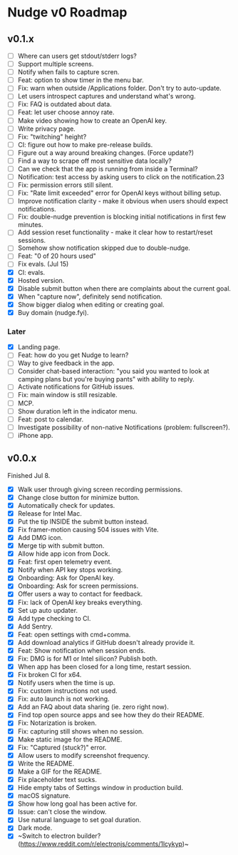 # Nudge v0 Roadmap

## v0.1.x

- [ ] Where can users get stdout/stderr logs?
- [ ] Support multiple screens.
- [ ] Notify when fails to capture scren.
- [ ] Feat: option to show timer in the menu bar.
- [ ] Fix: warn when outside /Applications folder. Don't try to auto-update.
- [ ] Let users introspect captures and understand what's wrong.
- [ ] Fix: FAQ is outdated about data.
- [ ] Feat: let user choose annoy rate.
- [ ] Make video showing how to create an OpenAI key.
- [ ] Write privacy page.
- [ ] Fix: "twitching" height?
- [ ] CI: figure out how to make pre-release builds.
- [ ] Figure out a way around breaking changes. (Force update?)
- [ ] Find a way to scrape off most sensitive data locally?
- [ ] Can we check that the app is running from inside a Terminal?
- [ ] Notification: test access by asking users to click on the notification.23
- [ ] Fix: permission errors still silent.
- [ ] Fix: "Rate limit exceeded" error for OpenAI keys without billing setup.
- [ ] Improve notification clarity - make it obvious when users should expect notifications.
- [ ] Fix: double-nudge prevention is blocking initial notifications in first few minutes.
- [ ] Add session reset functionality - make it clear how to restart/reset sessions.
- [ ] Somehow show notification skipped due to double-nudge.
- [ ] Feat: "0 of 20 hours used"
- [ ] Fix evals. (Jul 15)
- [x] CI: evals.
- [x] Hosted version.
- [x] Disable submit button when there are complaints about the current goal.
- [x] When "capture now", definitely send notification.
- [x] Show bigger dialog when editing or creating goal.
- [x] Buy domain (nudge.fyi).

### Later

- [x] Landing page.
- [ ] Feat: how do you get Nudge to learn?
- [ ] Way to give feedback in the app.
- [ ] Consider chat-based interaction: "you said you wanted to look at camping plans but you're buying pants" with ability to reply.
- [ ] Activate notifications for GitHub issues.
- [ ] Fix: main window is still resizable.
- [ ] MCP.
- [ ] Show duration left in the indicator menu.
- [ ] Feat: post to calendar.
- [ ] Investigate possibility of non-native Notifications (problem: fullscreen?).
- [ ] iPhone app.

## v0.0.x

Finished Jul 8.

- [x] Walk user through giving screen recording permissions.
- [x] Change close button for minimize button.
- [x] Automatically check for updates.
- [x] Release for Intel Mac.
- [x] Put the tip INSIDE the submit button instead.
- [x] Fix framer-motion causing 504 issues with Vite.
- [x] Add DMG icon.
- [x] Merge tip with submit button.
- [x] Allow hide app icon from Dock.
- [x] Feat: first open telemetry event.
- [x] Notify when API key stops working.
- [x] Onboarding: Ask for OpenAI key.
- [x] Onboarding: Ask for screen permissions.
- [x] Offer users a way to contact for feedback.
- [x] Fix: lack of OpenAI key breaks everything.
- [x] Set up auto updater.
- [x] Add type checking to CI.
- [x] Add Sentry.
- [x] Feat: open settings with cmd+comma.
- [x] Add download analytics if GitHub doesn't already provide it.
- [x] Feat: Show notification when session ends.
- [x] Fix: DMG is for M1 or Intel silicon? Publish both.
- [x] When app has been closed for a long time, restart session.
- [x] Fix broken CI for x64.
- [x] Notify users when the time is up.
- [x] Fix: custom instructions not used.
- [x] Fix: auto launch is not working.
- [x] Add an FAQ about data sharing (ie. zero right now).
- [x] Find top open source apps and see how they do their README.
- [x] Fix: Notarization is broken.
- [x] Fix: capturing still shows when no session.
- [x] Make static image for the README.
- [x] Fix: "Captured (stuck?)" error.
- [x] Allow users to modify screenshot frequency.
- [x] Write the README.
- [x] Make a GIF for the README.
- [x] Fix placeholder text sucks.
- [x] Hide empty tabs of Settings window in production build.
- [x] macOS signature.
- [x] Show how long goal has been active for.
- [x] Issue: can't close the window.
- [x] Use natural language to set goal duration.
- [x] Dark mode.
- [x] ~Switch to electron builder? (https://www.reddit.com/r/electronjs/comments/1lcykyp)~

